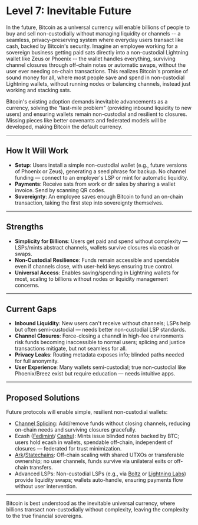 # Level 7: Inevitable Future

In the future, Bitcoin as a universal currency will enable billions of people to buy and sell non-custodially without managing liquidity or channels -- a seamless, privacy-preserving system where everyday users transact like cash, backed by Bitcoin's security. Imagine an employee working for a sovereign business getting paid sats directly into a non-custodial Lightning wallet like Zeus or Phoenix -- the wallet handles everything, surviving channel closures through off-chain notes or automatic swaps, without the user ever needing on-chain transactions. This realizes Bitcoin's promise of sound money for all, where most people save and spend in non-custodial Lightning wallets, without running nodes or balancing channels, instead just working and stacking sats.

Bitcoin's existing adoption demands inevitable advancements as a currency, solving the "last-mile problem" (providing inbound liquidity to new users) and ensuring wallets remain non-custodial and resilient to closures. Missing pieces like better covenants and federated models will be developed, making Bitcoin the default currency.




---

## How It Will Work

- **Setup**: Users install a simple non-custodial wallet (e.g., future versions of Phoenix or Zeus), generating a seed phrase for backup. No channel funding — connect to an employer's LSP or mint for automatic liquidity.
- **Payments**: Receive sats from work or dir sales by sharing a wallet invoice. Send by scanning QR codes.
- **Sovereignty**: An employee saves enough Bitcoin to fund an on-chain transaction, taking the first step into sovereignty themselves.





---

## Strengths

- **Simplicity for Billions**: Users get paid and spend without complexity — LSPs/mints abstract channels, wallets survive closures via ecash or swaps.
- **Non-Custodial Resilience**: Funds remain accessible and spendable even if channels close, with user-held keys ensuring true control.
- **Universal Access**: Enables saving/spending in Lightning wallets for most, scaling to billions without nodes or liquidity management concerns.




---

## Current Gaps

- **Inbound Liquidity**: New users can't receive without channels; LSPs help but often semi-custodial — needs better non-custodial LSP standards.
- **Channel Closures**: Force-closing a channdl in high-fee environments risk funds becoming inaccessible to normal users; splicing and justice transactions mitigate, but not seamless for all.
- **Privacy Leaks**: Routing metadata exposes info; blinded paths needed for full anonymity.
- **User Experience**: Many wallets semi-custodial; true non-custodial like Phoenix/Breez exist but require education — needs intuitive apps.




---

## Proposed Solutions

Future protocols will enable simple, resilient non-custodial wallets:

- [Channel Splicing](https://bitcoinops.org/en/topics/splicing/): Add/remove funds without closing channels, reducing on-chain needs and surviving closures gracefully. 
- Ecash ([Fedimint](https://fedimint.org/)/ [Cashu](https://cashu.space/)): Mints issue blinded notes backed by BTC; users hold ecash in wallets, spendable off-chain, independent of closures — federated for trust minimization.
- [Ark](https://arkdev.info/)/[Statechains](https://bitcoinops.org/en/topics/statechains/): Off-chain scaling with shared UTXOs or transferable ownership; no user channels, funds survive via unilateral exits or off-chain transfers.
- Advanced LSPs: Non-custodial LSPs (e.g., via [Boltz](https://boltz.exchange/) or [Lightning Labs](https://lightning.engineering/)) provide liquidity swaps; wallets auto-handle, ensuring payments flow without user intervention.



---

Bitcoin is best understood as the inevitable universal currency, where billions transact non-custodially without complexity, leaving the complexity to the true financial sovereigns.









